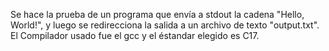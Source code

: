Se hace la prueba de un programa que envía a stdout la cadena "Hello, World!", y luego se redirecciona la salida a un archivo de texto "output.txt".
El Compilador usado fue el gcc y el éstandar elegido es C17.